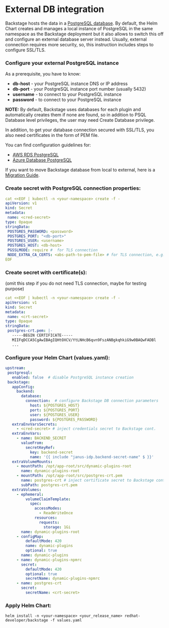 # External DB integration

Backstage hosts the data in a [PostgreSQL database](https://backstage.io/docs/getting-started/config/database/).
By default, the Helm Chart creates and manages a local instance of PostgreSQL in the same namespace as the Backstage deployment but it also allows to switch this off and configure an external database server instead.
Usually, external connection requires more security, so, this instruction includes steps to configure SSL/TLS.

### Configure your external PostgreSQL instance
As a prerequisite, you have to know:
- **db-host** - your PostgreSQL instance DNS or IP address 
- **db-port** - your PostgreSQL instance port number (usually 5432)
- **username** - to connect to your PostgreSQL instance
- **password** - to connect to your PostgreSQL instance

**NOTE:** By default, Backstage uses databases for each plugin and automatically creates them if none are found, so in addition to PSQL Database level privileges, the user may need Create Database privilege.  

In addition, to get your database connection secured with SSL/TLS, you also need certificates in the form of PEM file. 

You can find configuration guidelines for:
- [AWS RDS PostgreSQL](https://github.com/janus-idp/operator/blob/main/docs/external-db.md#aws-rds-postgresql)
- [Azure Database PostgreSQL](https://github.com/janus-idp/operator/blob/main/docs/external-db.md#aws-rds-postgresql)

If you want to move Backstage database from local to external, here is a [Migration Guide](https://github.com/janus-idp/operator/blob/main/docs/db_migration.md).

### Create secret with PostgreSQL connection properties:
````yaml
cat <<EOF | kubectl -n <your-namespace> create -f -
apiVersion: v1
kind: Secret
metadata:
 name: <cred-secret>
type: Opaque
stringData:
 POSTGRES_PASSWORD: <password>
 POSTGRES_PORT: "<db-port>"
 POSTGRES_USER: <username>
 POSTGRES_HOST: <db-host>
 PGSSLMODE: require #  for TLS connection
 NODE_EXTRA_CA_CERTS: <abs-path-to-pem-file> # for TLS connection, e.g. /opt/app-root/src/postgres-crt.pem
EOF
````

### Create secret with certificate(s):
(omit this step if you do not need TLS connection, maybe for testing purpose)

````yaml
cat <<EOF | kubectl -n <your-namespace> create -f -
apiVersion: v1
kind: Secret
metadata:
 name: <crt-secret>
type: Opaque
stringData:
 postgres-crt.pem: |-
   -----BEGIN CERTIFICATE-----
   MIIFqDCCA5CgAwIBAgIQHtOXCV/YtLNHcB6qvn9FszANBgkqhkiG9w0BAQwFADBl
   ... 
````

### Configure your Helm Chart (values.yaml):

````yaml
upstream:
 postgresql:
   enabled: false  # disable PostgreSQL instance creation 
 backstage:
   appConfig:
     backend:
       database:
         connection:  # configure Backstage DB connection parameters
           host: ${POSTGRES_HOST}
           port: ${POSTGRES_PORT}
           user: ${POSTGRES_USER}
           password: ${POSTGRES_PASSWORD}
   extraEnvVarsSecrets:
     - <cred-secret> # inject credentials secret to Backstage cont.
   extraEnvVars:
     - name: BACKEND_SECRET
       valueFrom:
         secretKeyRef:
           key: backend-secret
           name: '{{ include "janus-idp.backend-secret-name" $ }}'
   extraVolumeMounts:
     - mountPath: /opt/app-root/src/dynamic-plugins-root
       name: dynamic-plugins-root
     - mountPath: /opt/app-root/src/postgres-crt.pem
       name: postgres-crt # inject certificate secret to Backstage cont.
       subPath: postgres-crt.pem
   extraVolumes:
     - ephemeral:
         volumeClaimTemplate:
           spec:
             accessModes:
               - ReadWriteOnce
             resources:
               requests:
                 storage: 1Gi
       name: dynamic-plugins-root
     - configMap:
         defaultMode: 420
         name: dynamic-plugins
         optional: true
       name: dynamic-plugins
     - name: dynamic-plugins-npmrc
       secret:
         defaultMode: 420
         optional: true
         secretName: dynamic-plugins-npmrc
     - name: postgres-crt 
       secret:
         secretName: <crt-secret> 
````

### Apply Helm Chart:

````
helm install -n <your-namespace> <your_release_name> redhat-developer/backstage -f values.yaml 
````

